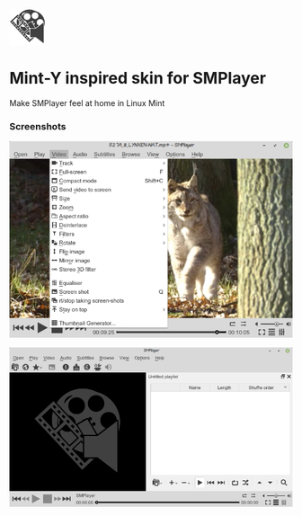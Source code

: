 ![Logo](/Mint-Y/logo.png)
# Mint-Y inspired skin for SMPlayer
Make SMPlayer feel at home in Linux Mint

### Screenshots

![Screenshot](/screenshot1.png)

![Screenshot](/screenshot2.png)
